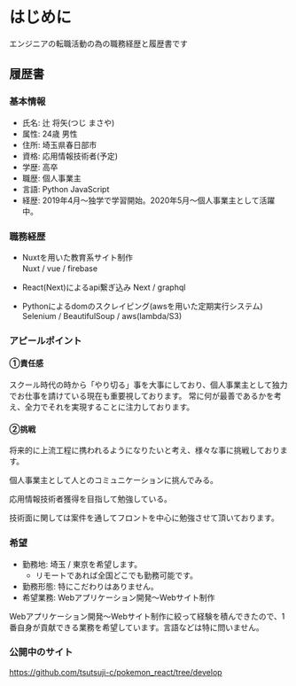# はじめに

エンジニアの転職活動の為の職務経歴と履歴書です

## 履歴書

### 基本情報

- 氏名: 辻 将矢(つじ まさや)
- 属性: 24歳 男性
- 住所: 埼玉県春日部市
- 資格: 応用情報技術者(予定)
- 学歴: 高卒
- 職歴: 個人事業主
- 言語: Python JavaScript
- 経歴: 2019年4月〜独学で学習開始。2020年5月〜個人事業主として活躍中。

### 職務経歴

- Nuxtを用いた教育系サイト制作  
  Nuxt / vue / firebase　

- React(Next)によるapi繋ぎ込み 
  Next / graphql

- Pythonによるdomのスクレイピング(awsを用いた定期実行システム)  
  Selenium / BeautifulSoup / aws(lambda/S3)

### アピールポイント

#### ①責任感

スクール時代の時から「やり切る」事を大事にしており、個人事業主として独力でお仕事を請けている現在も重要視しております。
常に何が最善であるかを考え、全力でそれを実現することに注力しております。

#### ②挑戦 

将来的に上流工程に携われるようになりたいと考え、様々な事に挑戦しております。

個人事業主として人とのコミュニケーションに挑んでみる。

応用情報技術者獲得を目指して勉強している。

技術面に関しては案件を通してフロントを中心に勉強させて頂いております。



### 希望

- 勤務地: 埼玉 / 東京を希望します。
  - リモートであれば全国どこでも勤務可能です。
- 勤務形態: 特にこだわりはありません。
- 希望業務: Webアプリケーション開発〜Webサイト制作

Webアプリケーション開発〜Webサイト制作に絞って経験を積んできたので、1番自身が貢献できる業務を希望しています。言語などは特に問いません。

### 公開中のサイト

https://github.com/tsutsuji-c/pokemon_react/tree/develop
